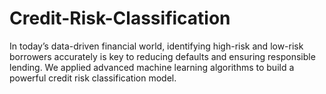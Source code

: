 # Credit-Risk-Classification
In today’s data-driven financial world, identifying high-risk and low-risk borrowers accurately is key to reducing defaults and ensuring responsible lending. We applied advanced machine learning algorithms to build a powerful credit risk classification model.
